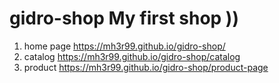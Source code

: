 # gidro-shop My first shop ))

1. home page https://mh3r99.github.io/gidro-shop/
2. catalog https://mh3r99.github.io/gidro-shop/catalog
3. product https://mh3r99.github.io/gidro-shop/product-page
